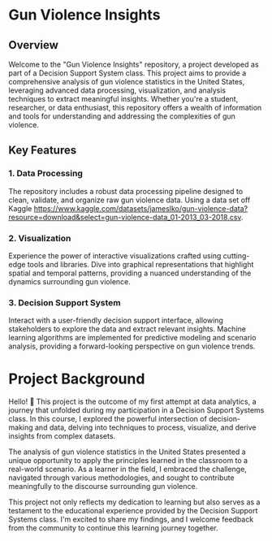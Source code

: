 # Gun Violence Insights

## Overview

Welcome to the "Gun Violence Insights" repository, a project developed as part of a Decision Support System class. This project aims to provide a comprehensive analysis of gun violence statistics in the United States, leveraging advanced data processing, visualization, and analysis techniques to extract meaningful insights. Whether you're a student, researcher, or data enthusiast, this repository offers a wealth of information and tools for understanding and addressing the complexities of gun violence.

## Key Features

### 1. Data Processing

The repository includes a robust data processing pipeline designed to clean, validate, and organize raw gun violence data. Using a data set off Kaggle https://www.kaggle.com/datasets/jameslko/gun-violence-data?resource=download&select=gun-violence-data_01-2013_03-2018.csv.

### 2. Visualization

Experience the power of interactive visualizations crafted using cutting-edge tools and libraries. Dive into graphical representations that highlight spatial and temporal patterns, providing a nuanced understanding of the dynamics surrounding gun violence.

### 3. Decision Support System

Interact with a user-friendly decision support interface, allowing stakeholders to explore the data and extract relevant insights. Machine learning algorithms are implemented for predictive modeling and scenario analysis, providing a forward-looking perspective on gun violence trends.

# Project Background

Hello! 👋 This project is the outcome of my first attempt at data analytics, a journey that unfolded during my participation in a Decision Support Systems class. In this course, I explored the powerful intersection of decision-making and data, delving into techniques to process, visualize, and derive insights from complex datasets.

The analysis of gun violence statistics in the United States presented a unique opportunity to apply the principles learned in the classroom to a real-world scenario. As a learner in the field, I embraced the challenge, navigated through various methodologies, and sought to contribute meaningfully to the discourse surrounding gun violence.

This project not only reflects my dedication to learning but also serves as a testament to the educational experience provided by the Decision Support Systems class. I'm excited to share my findings, and I welcome feedback  from the community to continue this learning journey together.

